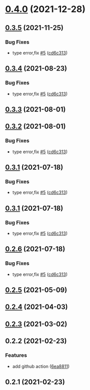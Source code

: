 # [0.4.0](https://github.com/anncwb/vite-plugin-compression/compare/v0.3.6...v0.4.0) (2021-12-28)



## [0.3.5](https://github.com/anncwb/vite-plugin-compression/compare/v0.2.4...v0.3.5) (2021-11-25)


### Bug Fixes

* type error,fix [#5](https://github.com/anncwb/vite-plugin-compression/issues/5) ([cd6c313](https://github.com/anncwb/vite-plugin-compression/commit/cd6c313f63b4a8147d518e17c887049cdae6f1b7))



## [0.3.4](https://github.com/anncwb/vite-plugin-compression/compare/v0.2.4...v0.3.4) (2021-08-23)


### Bug Fixes

* type error,fix [#5](https://github.com/anncwb/vite-plugin-compression/issues/5) ([cd6c313](https://github.com/anncwb/vite-plugin-compression/commit/cd6c313f63b4a8147d518e17c887049cdae6f1b7))



## [0.3.3](https://github.com/anncwb/vite-plugin-compression/compare/v0.3.2...v0.3.3) (2021-08-01)



## [0.3.2](https://github.com/anncwb/vite-plugin-compression/compare/v0.2.4...v0.3.2) (2021-08-01)


### Bug Fixes

* type error,fix [#5](https://github.com/anncwb/vite-plugin-compression/issues/5) ([cd6c313](https://github.com/anncwb/vite-plugin-compression/commit/cd6c313f63b4a8147d518e17c887049cdae6f1b7))



## [0.3.1](https://github.com/anncwb/vite-plugin-compression/compare/v0.2.4...v0.3.1) (2021-07-18)


### Bug Fixes

* type error,fix [#5](https://github.com/anncwb/vite-plugin-compression/issues/5) ([cd6c313](https://github.com/anncwb/vite-plugin-compression/commit/cd6c313f63b4a8147d518e17c887049cdae6f1b7))



## [0.3.1](https://github.com/anncwb/vite-plugin-compression/compare/v0.2.4...v0.3.1) (2021-07-18)


### Bug Fixes

* type error,fix [#5](https://github.com/anncwb/vite-plugin-compression/issues/5) ([cd6c313](https://github.com/anncwb/vite-plugin-compression/commit/cd6c313f63b4a8147d518e17c887049cdae6f1b7))



## [0.2.6](https://github.com/anncwb/vite-plugin-compression/compare/v0.2.4...v0.2.6) (2021-07-18)


### Bug Fixes

* type error,fix [#5](https://github.com/anncwb/vite-plugin-compression/issues/5) ([cd6c313](https://github.com/anncwb/vite-plugin-compression/commit/cd6c313f63b4a8147d518e17c887049cdae6f1b7))



## [0.2.5](https://github.com/anncwb/vite-plugin-compression/compare/v0.2.4...v0.2.5) (2021-05-09)



## [0.2.4](https://github.com/anncwb/vite-plugin-compression/compare/v0.2.2...v0.2.4) (2021-04-03)



## [0.2.3](https://github.com/anncwb/vite-plugin-compression/compare/v0.2.2...v0.2.3) (2021-03-02)



## 0.2.2 (2021-02-23)


### Features

* add github action ([6ea8811](https://github.com/anncwb/vite-plugin-compression/commit/6ea8811e7d554fc0f821e1f4f034ce5b1388e105))



## 0.2.1 (2021-02-23)



